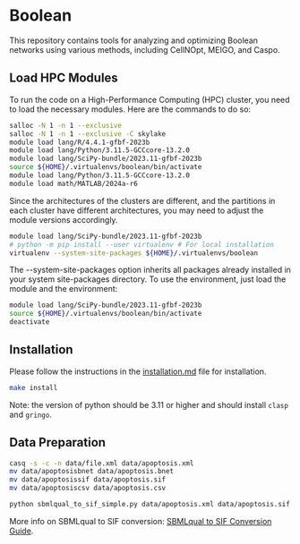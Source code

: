 # Boolean

This repository contains tools for analyzing and optimizing Boolean networks using various methods, including CellNOpt, MEIGO, and Caspo.


## Load HPC Modules
To run the code on a High-Performance Computing (HPC) cluster, you need to load the necessary modules. Here are the commands to do so:

```bash
salloc -N 1 -n 1 --exclusive
salloc -N 1 -n 1 --exclusive -C skylake
module load lang/R/4.4.1-gfbf-2023b
module load lang/Python/3.11.5-GCCcore-13.2.0
module load lang/SciPy-bundle/2023.11-gfbf-2023b
source ${HOME}/.virtualenvs/boolean/bin/activate
module load lang/Python/3.11.5-GCCcore-13.2.0
module load math/MATLAB/2024a-r6
```
Since the architectures of the clusters are different, and the partitions in each cluster have different architectures, you may need to adjust the module versions accordingly.

```bash
module load lang/SciPy-bundle/2023.11-gfbf-2023b
# python -m pip install --user virtualenv # For local installation
virtualenv --system-site-packages ${HOME}/.virtualenvs/boolean
```
The --system-site-packages option inherits all packages already installed in your system site-packages directory. To use the environment, just load the module and the environment:
```bash
module load lang/SciPy-bundle/2023.11-gfbf-2023b
source ${HOME}/.virtualenvs/boolean/bin/activate
deactivate
```

## Installation
Please follow the instructions in the [installation.md](doc/installation.md) file for installation.
```bash
make install
```
Note: the version of python should be 3.11 or higher and should install `clasp` and `gringo`.

## Data Preparation
```bash
casq -s -c -n data/file.xml data/apoptosis.xml
mv data/apoptosisbnet data/apoptosis.bnet
mv data/apoptosissif data/apoptosis.sif
mv data/apoptosiscsv data/apoptosis.csv

python sbmlqual_to_sif_simple.py data/apoptosis.xml data/apoptosis.sif
```
More info on SBMLqual to SIF conversion: [SBMLqual to SIF Conversion Guide](doc/SBMLqual_to_SIF_Guide.md).

